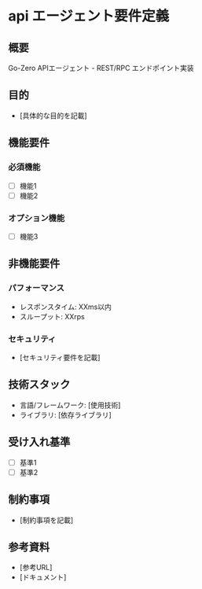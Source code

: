 # api エージェント要件定義

## 概要
Go-Zero APIエージェント - REST/RPC エンドポイント実装

## 目的
- [具体的な目的を記載]

## 機能要件
### 必須機能
- [ ] 機能1
- [ ] 機能2

### オプション機能
- [ ] 機能3

## 非機能要件
### パフォーマンス
- レスポンスタイム: XXms以内
- スループット: XXrps

### セキュリティ
- [セキュリティ要件を記載]

## 技術スタック
- 言語/フレームワーク: [使用技術]
- ライブラリ: [依存ライブラリ]

## 受け入れ基準
- [ ] 基準1
- [ ] 基準2

## 制約事項
- [制約事項を記載]

## 参考資料
- [参考URL]
- [ドキュメント]
